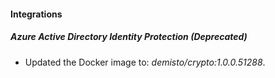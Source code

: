 
#### Integrations
##### Azure Active Directory Identity Protection  (Deprecated)
- Updated the Docker image to: *demisto/crypto:1.0.0.51288*.
